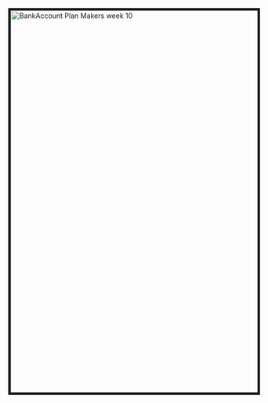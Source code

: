 <img border="5px solid #555" width="778" alt="BankAccount Plan Makers week 10" src="https://user-images.githubusercontent.com/75983723/113713064-cc559900-96de-11eb-98b1-4af2cd5ee051.png">
